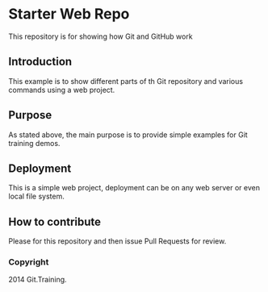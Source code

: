 # Starter Web Repo

This repository is for showing how Git and GitHub work

## Introduction

This example is to show different parts of th Git repository and various commands using a web project.

## Purpose

As stated above, the main purpose is to provide simple examples for Git training demos.

## Deployment

This is a simple web project, deployment can be on any web server or even local file system.

## How to contribute

Please for this repository and then issue Pull Requests for review. 

### Copyright

2014 Git.Training.
